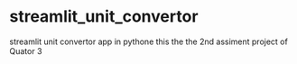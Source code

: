 # streamlit_unit_convertor
streamlit unit convertor app in pythone this the the 2nd assiment project of Quator 3 
